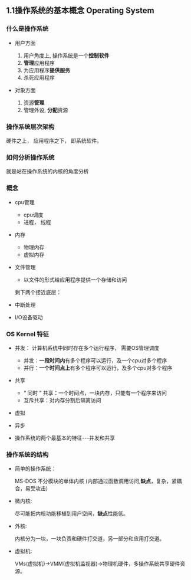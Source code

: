 ## 1.1操作系统的基本概念 Operating System

### 什么是操作系统

- 用户方面

  1. 用户角度上, 操作系统是一个**控制软件**
  2. **管理**应用程序
  3. 为应用程序**提供服务**
  4. 杀死应用程序
- 对象方面
  1. 资源**管理**
  2. 管理外设, **分配**资源

### 操作系统层次架构

硬件之上， 应用程序之下， 即系统软件。

### 如何分析操作系统

就是站在操作系统的内核的角度分析

### 概念

- cpu管理

  - cpu调度
  - 进程， 线程

- 内存

  - 物理内存
  - 虚拟内存

- 文件管理

  - 以文件的形式给应用程序提供一个存储和访问

  剩下两个接近底层：

- 中断处理
- I/O设备驱动

### OS Kernel 特征

- 并发： 计算机系统中同时存在多个运行程序， 需要OS管理调度
  - 并发：**一段时间内**有多个程序可以运行，及一个cpu对多个程序
  - 并行：**一个时间点上**有多个程序可以运行，及多个cpu对多个程序
- 共享
  - “ 同时 ” 共享：一个时间点，一块内存，只能有一个程序来访问
  - 互斥共享：对内存分割后隔离访问
- 虚拟
- 异步

- 操作系统的两个最基本的特征---并发和共享

###  操作系统的结构

- 简单的操作系统：

  MS-DOS 不分模块的单体内核 (内部通过函数调用访问,**缺点**，复杂，紧耦合，易受攻击)

- 微内核:

  尽可能把内核功能移植到用户空间，**缺点**性能低。

- 外核:

  内核分为一块，一块负责和硬件打交道，另一部分和应用打交道。

- 虚拟机:

  VMs(虚拟机)->VMM(虚拟机监视器)->物理机硬件，多操作系统共享硬件资源。